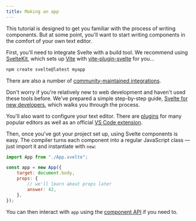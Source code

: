 ```yaml
---
title: Making an app
---
```


This tutorial is designed to get you familiar with the process of writing components. But at some point, you'll want to start writing components in the comfort of your own text editor.

First, you'll need to integrate Svelte with a build tool. We recommend using [SvelteKit](https://kit.svelte.dev), which sets up [Vite](https://vitejs.dev/) with [vite-plugin-svelte](https://github.com/sveltejs/vite-plugin-svelte/) for you...

```bash
npm create svelte@latest myapp
```

There are also a number of [community-maintained integrations](https://sveltesociety.dev/tools).

Don't worry if you're relatively new to web development and haven't used these tools before. We've prepared a simple step-by-step guide, [Svelte for new developers](/blog/svelte-for-new-developers), which walks you through the process.

You'll also want to configure your text editor. There are [plugins](https://sveltesociety.dev/tools#editor-support) for many popular editors as well as an official [VS Code extension](https://marketplace.visualstudio.com/items?itemName=svelte.svelte-vscode).

<!--
NOTE: Removed until we have better place for setting-up-your-editor guide. See https://github.com/sveltejs/svelte/pull/7310#issuecomment-1049923609
If your editor does not have a Svelte plugin then you can follow [this guide](/blog/setting-up-your-editor) to configure your text editor to treat `.svelte` files the same as `.html` for the sake of syntax highlighting. -->

Then, once you've got your project set up, using Svelte components is easy. The compiler turns each component into a regular JavaScript class — just import it and instantiate with `new`:

```js
import App from "./App.svelte";

const app = new App({
	target: document.body,
	props: {
		// we'll learn about props later
		answer: 42,
	},
});
```

You can then interact with `app` using the [component API](/docs/run-time#client-side-component-api) if you need to.
